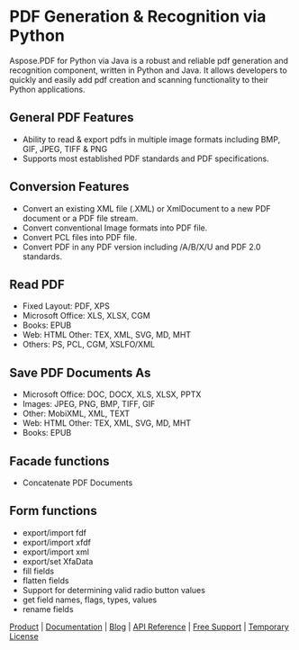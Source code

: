 # PDF Generation & Recognition via Python

Aspose.PDF for Python via Java is a robust and reliable pdf generation and recognition component, written in Python and Java. It allows developers to quickly and easily add pdf creation and scanning functionality to their Python applications.

## General PDF Features

- Ability to read & export pdfs in multiple image formats including BMP, GIF, JPEG, TIFF & PNG
- Supports most established PDF standards and PDF specifications.

## Conversion Features

- Convert an existing XML file (.XML) or XmlDocument to a new PDF document or a PDF file stream.
- Convert conventional Image formats into PDF file.
- Convert PCL files into PDF file.
- Convert PDF in any PDF version including /A/B/X/U and PDF 2.0 standards.

## Read PDF

- Fixed Layout: PDF, XPS
- Microsoft Office:  XLS, XLSX, CGM
- Books: EPUB
- Web: HTML Other: TEX, XML, SVG, MD, MHT
- Others: PS, PCL, CGM, XSLFO/XML

## Save PDF Documents As

- Microsoft Office: DOC, DOCX, XLS, XLSX, PPTX
- Images: JPEG, PNG, BMP, TIFF, GIF
- Other: MobiXML, XML, TEXT
- Web: HTML Other: TEX, XML, SVG, MD, MHT
- Books: EPUB

## Facade functions

- Concatenate PDF Documents

## Form functions

- export/import fdf
- export/import xfdf
- export/import xml
- export/set XfaData
- fill fields
- flatten fields
- Support for determining valid radio button values
- get field names, flags, types, values
- rename fields

[Product](https://products.aspose.com/pdf/java) | [Documentation](https://docs.aspose.com/pdf/java/) | [Blog](https://blog.aspose.com/category/pdf/) | [API Reference](https://apireference.aspose.com/pdf/java) | [Free Support](https://forum.aspose.com/c/pdf) | [Temporary License](https://purchase.aspose.com/temporary-license)


